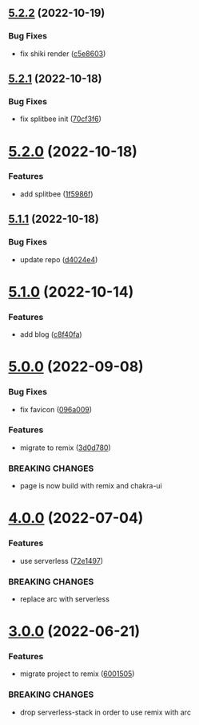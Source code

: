 ## [5.2.2](https://github.com/rfoel/rafaelfranco.com/compare/v5.2.1...v5.2.2) (2022-10-19)


### Bug Fixes

* fix shiki render ([c5e8603](https://github.com/rfoel/rafaelfranco.com/commit/c5e86030be6865a44281358572828005b100ee61))

## [5.2.1](https://github.com/rfoel/rafaelfranco.com/compare/v5.2.0...v5.2.1) (2022-10-18)


### Bug Fixes

* fix splitbee init ([70cf3f6](https://github.com/rfoel/rafaelfranco.com/commit/70cf3f61bed4974b017e2cf61f58585a58efa618))

# [5.2.0](https://github.com/rfoel/rafaelfranco.com/compare/v5.1.1...v5.2.0) (2022-10-18)


### Features

* add splitbee ([1f5986f](https://github.com/rfoel/rafaelfranco.com/commit/1f5986f9213b49161e720457cdbee346449b976d))

## [5.1.1](https://github.com/rfoel/rafaelfranco.com/compare/v5.1.0...v5.1.1) (2022-10-18)


### Bug Fixes

* update repo ([d4024e4](https://github.com/rfoel/rafaelfranco.com/commit/d4024e4b93c3ff611aabdb506e21f563a3d9cac5))

# [5.1.0](https://github.com/rfoel/rfoel.dev/compare/v5.0.0...v5.1.0) (2022-10-14)


### Features

* add blog ([c8f40fa](https://github.com/rfoel/rfoel.dev/commit/c8f40fa026a41cce72352766811484917844f9dd))

# [5.0.0](https://github.com/rfoel/rfoel.dev/compare/v4.0.0...v5.0.0) (2022-09-08)


### Bug Fixes

* fix favicon ([096a009](https://github.com/rfoel/rfoel.dev/commit/096a00960a927dab26f2fb7068b1837dc0bd6b49))


### Features

* migrate to remix ([3d0d780](https://github.com/rfoel/rfoel.dev/commit/3d0d7800073b952fe0808529acac2dec8dde1580))


### BREAKING CHANGES

* page is now build with remix and chakra-ui

# [4.0.0](https://github.com/rfoel/rfoel.dev/compare/v3.0.0...v4.0.0) (2022-07-04)


### Features

* use serverless ([72e1497](https://github.com/rfoel/rfoel.dev/commit/72e14979512665288875da321532c8cf17f58d14))


### BREAKING CHANGES

* replace arc with serverless

# [3.0.0](https://github.com/rfoel/rfoel.dev/compare/v2.3.1...v3.0.0) (2022-06-21)


### Features

* migrate project to remix ([6001505](https://github.com/rfoel/rfoel.dev/commit/600150519d5e01191998b95fe83d86a523c73388))


### BREAKING CHANGES

* drop serverless-stack in order to use remix with arc
